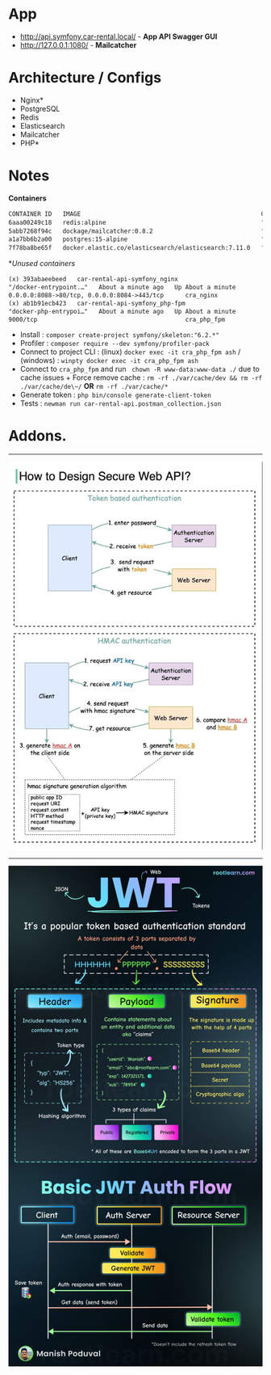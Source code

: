 # App

- http://api.symfony.car-rental.local/ - **App API Swagger GUI**
- http://127.0.0.1:1080/ - **Mailcatcher**

# Architecture / Configs

- Nginx*
- PostgreSQL
- Redis
- Elasticsearch
- Mailcatcher
- PHP*

# Notes

**Containers**

```bash
CONTAINER ID   IMAGE                                                  COMMAND                  CREATED              STATUS              PORTS                                            NAMES
6aaa00249c18   redis:alpine                                           "docker-entrypoint.s…"   6 days ago           Up About a minute   0.0.0.0:6959->6379/tcp                           cra_redis
5abb7268f94c   dockage/mailcatcher:0.8.2                              "entrypoint mailcatc…"   6 days ago           Up About a minute   0.0.0.0:1025->1025/tcp, 0.0.0.0:1080->1080/tcp   cra_mailcatcher
a1a7bb6b2a00   postgres:15-alpine                                     "docker-entrypoint.s…"   6 days ago           Up About a minute   0.0.0.0:5454->5432/tcp                           cra_database
7f78ba8be65f   docker.elastic.co/elasticsearch/elasticsearch:7.11.0   "/bin/tini -- /usr/l…"   6 days ago           Up About a minute   0.0.0.0:9292->9200/tcp, 0.0.0.0:9393->9300/tcp   cra_elasticsearch
```
**Unused containers*

```
(x) 393abaeebeed   car-rental-api-symfony_nginx                           "/docker-entrypoint.…"   About a minute ago   Up About a minute   0.0.0.0:8088->80/tcp, 0.0.0.0:8084->443/tcp      cra_nginx
(x) ab1b91ecb423   car-rental-api-symfony_php-fpm                         "docker-php-entrypoi…"   About a minute ago   Up About a minute   9000/tcp                                         cra_php_fpm
```

- Install : `composer create-project symfony/skeleton:"6.2.*"`
- Profiler : `composer require --dev symfony/profiler-pack`
- Connect to project CLI : (linux) `docker exec -it cra_php_fpm ash` / (windows) : `winpty docker exec -it cra_php_fpm ash`
- Connect to `cra_php_fpm` and run ` chown -R www-data:www-data ./` due to cache issues + Force remove cache : `rm -rf ./var/cache/dev && rm -rf ./var/cache/de\~/` **OR** `rm -rf ./var/cache/*`
- Generate token : `php bin/console generate-client-token`
- Tests : `newman run car-rental-api.postman_collection.json`


# Addons.
<hr>
<img src="./_docs/how-to-design-secure-web-api.jpg" alt="how-to-design-secure-web-api.jpg"/>
<hr>
<img src="./_docs/jwt-structure-detailed.jpg" alt="jwt-structure-detailed.jpg"/>